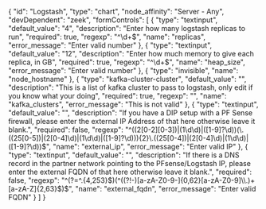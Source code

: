{
    "id": "Logstash",
    "type": "chart",
    "node_affinity": "Server - Any",
    "devDependent": "zeek",
    "formControls": [
        {
          "type": "textinput",
          "default_value": "4",
          "description": "Enter how many logstash replicas to run",
          "required": true,
          "regexp": "^\\d+$",
          "name": "replicas",
          "error_message": "Enter valid number"
        },
        {
          "type": "textinput",
          "default_value": "12",
          "description": "Enter how much memory to give each replica, in GB",
          "required": true,
          "regexp": "^\\d+$",
          "name": "heap_size",
          "error_message": "Enter valid number"
        },
        {
          "type": "invisible",
          "name": "node_hostname"
        },
        {
          "type": "kafka-cluster-cluster",
          "default_value": "",
          "description": "This is a list of kafka cluster to pass to logstash, only edit if you know what your doing",
          "required": true,
          "regexp": "",
          "name": "kafka_clusters",
          "error_message": "This is not valid"
        },
        {
          "type": "textinput",
          "default_value": "",
          "description": "If you have a DIP setup with a PF Sense firewall, please enter the external IP Address of that here otherwise leave it blank.",
          "required": false,
          "regexp": "^((2[0-2][0-3])|(1\\d\\d)|([1-9]?\\d))(\\.((25[0-5])|(2[0-4]\\d)|(1\\d\\d)|([1-9]?\\d))){2}\\.((25[0-4])|(2[0-4]\\d)|(1\\d\\d)|([1-9]?\\d))$",
          "name": "external_ip",
          "error_message": "Enter valid IP"
        },
        {
          "type": "textinput",
          "default_value": "",
          "description": "If there is a DNS record in the partner network pointing to the PFsense/Logstash IP, please enter the external FQDN of that here otherwise leave it blank.",
          "required": false,
          "regexp": "^(?=^.{4,253}$)(^((?!-)[a-zA-Z0-9-]{0,62}[a-zA-Z0-9]\\.)+[a-zA-Z]{2,63}$)$",
          "name": "external_fqdn",
          "error_message": "Enter valid FQDN"
        }
    ]
}
